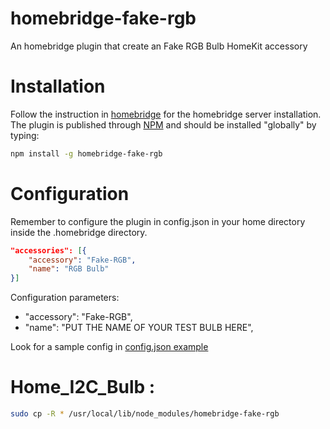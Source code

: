 # homebridge-fake-rgb

An homebridge plugin that create an Fake RGB Bulb HomeKit accessory

# Installation

Follow the instruction in [homebridge](https://www.npmjs.com/package/homebridge) for the homebridge server installation. The plugin is published through [NPM](https://www.npmjs.com/package/homebridge-fake-rgb) and should be installed "globally" by typing:

```bash
npm install -g homebridge-fake-rgb
```

# Configuration

Remember to configure the plugin in config.json in your home directory inside the .homebridge directory.

```json
"accessories": [{
    "accessory": "Fake-RGB",
    "name": "RGB Bulb"
}]
```

Configuration parameters:

- "accessory": "Fake-RGB",
- "name": "PUT THE NAME OF YOUR TEST BULB HERE",

Look for a sample config in [config.json example](https://github.com/edjopato/homebridge-fake-rgb/blob/master/config-sample.json)
# Home_I2C_Bulb :

```bash
sudo cp -R * /usr/local/lib/node_modules/homebridge-fake-rgb
```
